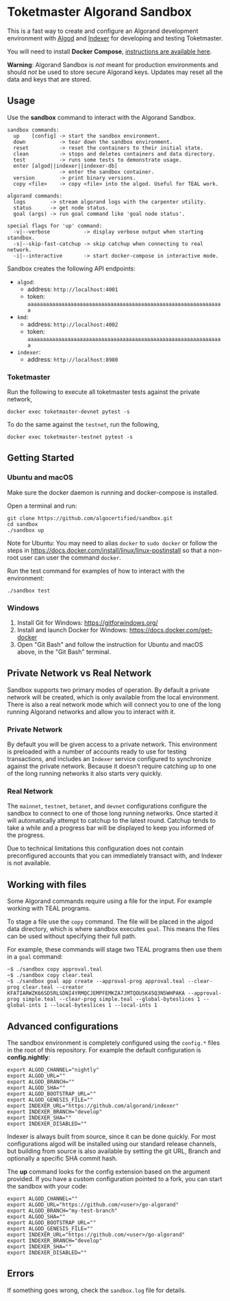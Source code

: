 # Toketmaster Algorand Sandbox

This is a fast way to create and configure an Algorand development environment with [Algod](https://github.com/algorand/go-algorand) and [Indexer](https://github.com/algorand/indexer) for
developing and testing Toketmaster.

You will need to install **Docker Compose**, [instructions are available here](https://docs.docker.com/compose/install/).

**Warning**: Algorand Sandbox is *not* meant for production environments and should *not* be used to store secure Algorand keys. Updates may reset all the data and keys that are stored.

## Usage

Use the **sandbox** command to interact with the Algorand Sandbox.
```
sandbox commands:
  up    [config] -> start the sandbox environment.
  down           -> tear down the sandbox environment.
  reset          -> reset the containers to their initial state.
  clean          -> stops and deletes containers and data directory.
  test           -> runs some tests to demonstrate usage.
  enter [algod||indexer||indexer-db]
                 -> enter the sandbox container.
  version        -> print binary versions.
  copy <file>    -> copy <file> into the algod. Useful for TEAL work.

algorand commands:
  logs        -> stream algorand logs with the carpenter utility.
  status      -> get node status.
  goal (args) -> run goal command like 'goal node status'.

special flags for 'up' command:
  -v|--verbose           -> display verbose output when starting standbox.
  -s|--skip-fast-catchup -> skip catchup when connecting to real network.
  -i|--interactive       -> start docker-compose in interactive mode.
```

Sandbox creates the following API endpoints:
* `algod`:
  * address: `http://localhost:4001`
  * token: `aaaaaaaaaaaaaaaaaaaaaaaaaaaaaaaaaaaaaaaaaaaaaaaaaaaaaaaaaaaaaaaa`
* `kmd`:
  * address: `http://localhost:4002`
  * token: `aaaaaaaaaaaaaaaaaaaaaaaaaaaaaaaaaaaaaaaaaaaaaaaaaaaaaaaaaaaaaaaa`
* `indexer`:
  * address: `http://localhost:8980`

### Toketmaster

Run the following to execute all toketmaster tests against the private network,

```
docker exec toketmaster-devnet pytest -s
```

To do the same against the `testnet`, run the following,

```
docker exec toketmaster-testnet pytest -s
```

## Getting Started

### Ubuntu and macOS

Make sure the docker daemon is running and docker-compose is installed.

Open a terminal and run:
```
git clone https://github.com/algocertified/sandbox.git
cd sandbox
./sandbox up
```

Note for Ubuntu: You may need to alias `docker` to `sudo docker` or follow the steps in https://docs.docker.com/install/linux/linux-postinstall so that a non-root user can user the command `docker`.

Run the test command for examples of how to interact with the environment:
```
./sandbox test
```

### Windows

1. Install Git for Windows: https://gitforwindows.org/
2. Install and launch Docker for Windows: https://docs.docker.com/get-docker
3. Open "Git Bash" and follow the instruction for Ubuntu and macOS above, in the "Git Bash" terminal.

## Private Network vs Real Network

Sandbox supports two primary modes of operation. By default a private network will be created, which is only available from the local environment. There is also a real network mode which will connect you to one of the long running Algorand networks and allow you to interact with it.

### Private Network

By default you will be given access to a private network. This environment is preloaded with a number of accounts ready to use for testing transactions, and includes an `Indexer` service configured to synchronize against the private network. Because it doesn't require catching up to one of the long running networks it also starts very quickly.

### Real Network

The `mainnet`, `testnet`, `betanet`, and `devnet` configurations configure the sandbox to connect to one of those long running networks. Once started it will automatically attempt to catchup to the latest round. Catchup tends to take a while and a progress bar will be displayed to keep you informed of the progress.

Due to technical limitations this configuration does not contain preconfigured accounts that you can immediately transact with, and Indexer is not available.

## Working with files

Some Algorand commands require using a file for the input. For example working with TEAL programs.

To stage a file use the `copy` command. The file will be placed in the algod data directory, which is where sandbox executes `goal`. This means the files can be used without specifying their full path.

For example, these commands will stage two TEAL programs then use them in a `goal` command:
```
~$ ./sandbox copy approval.teal
~$ ./sandbox copy clear.teal
~$ ./sandbox goal app create --approval-prog approval.teal --clear-prog clear.teal --creator KFATIARWZK66SD5RLSDNI4YRMQCJEMPFEMKZA7JMTQOU5K45Q3N5WHPAKA --approval-prog simple.teal --clear-prog simple.teal --global-byteslices 1 --global-ints 1 --local-byteslices 1 --local-ints 1
```

## Advanced configurations

The sandbox environment is completely configured using the `config.*` files in the root of this repository. For example the default configuration is **config.nightly**:
```
export ALGOD_CHANNEL="nightly"
export ALGOD_URL=""
export ALGOD_BRANCH=""
export ALGOD_SHA=""
export ALGOD_BOOTSTRAP_URL=""
export ALGOD_GENESIS_FILE=""
export INDEXER_URL="https://github.com/algorand/indexer"
export INDEXER_BRANCH="develop"
export INDEXER_SHA=""
export INDEXER_DISABLED=""
```

Indexer is always built from source, since it can be done quickly. For most configurations algod will be installed using our standard release channels, but building from source is also available by setting the git URL, Branch and optionally a specific SHA commit hash.

The **up** command looks for the config extension based on the argument provided. If you have a custom configuration pointed to a fork, you can start the sandbox with your code:
```
export ALGOD_CHANNEL=""
export ALGOD_URL="https://github.com/<user>/go-algorand"
export ALGOD_BRANCH="my-test-branch"
export ALGOD_SHA=""
export ALGOD_BOOTSTRAP_URL=""
export ALGOD_GENESIS_FILE=""
export INDEXER_URL="https://github.com/<user>/go-algorand"
export INDEXER_BRANCH="develop"
export INDEXER_SHA=""
export INDEXER_DISABLED=""
```

## Errors

If something goes wrong, check the `sandbox.log` file for details.
